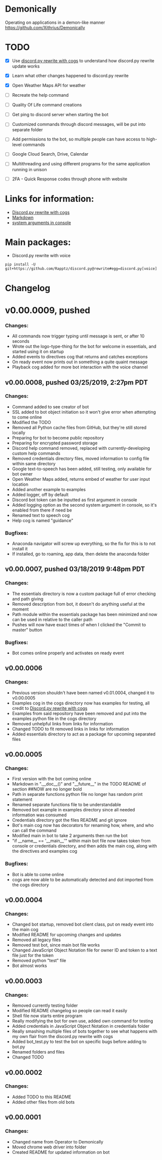 # Demonically
Operating on applications in a demon-like manner
https://github.com/Xithrius/Demonically


# TODO
- [x] Use [discord.py rewrite with cogs](!https://gist.github.com/EvieePy/d78c061a4798ae81be9825468fe146be) to understand how discord.py rewrite update works
- [x] Learn what other changes happened to discord.py rewrite
- [x] Open Weather Maps API for weather
- [ ] Recreate the help command
- [ ] Quality Of Life command creations
- [ ] Get ping to discord server when starting the bot
- [ ] Customized commands through discord messages, will be put into separate folder
- [ ] Add permissions to the bot, so multiple people can have access to high-level commands
- [ ] Google Cloud Search, Drive, Calendar
- [ ] Multithreading and using different programs for the same application running in unison
- [ ] 2FA - Quick Response codes through phone with website


# Links for information:
* [Discord.py rewrite with cogs](https://gist.github.com/EvieePy/d78c061a4798ae81be9825468fe146be)
* [Markdown](https://guides.github.com/features/mastering-markdown/)
* [system arguments in console](https://stackoverflow.com/questions/4117530/sys-argv1-meaning-in-script)


# Main packages:
* Discord.py rewrite with voice
```
pip install -U git+https://github.com/Rapptz/discord.py@rewrite#egg=discord.py[voice]
```


# Changelog

# v0.00.0009, pushed
### Changes:
* All commands now trigger typing until message is sent, or after 10 seconds
* Wrote out the logo-type-thing for the bot for welcome in essentials, and started using it on startup
* Added events to directives cog that returns and catches exceptions
* On ready event now prints out in something a quite quaint message
* Playback cog added for more bot interaction with the voice channel

## v0.00.0008, pushed 03/25/2019, 2:27pm PDT
### Changes:
* Command added to see creator of bot
* SSL added to bot object initiation so it won't give error when attempting to come online
* Modified the TODO
* Removed all Python cache files from GitHub, but they're still stored locally
* Preparing for bot to become public repository
* Preparing for encrypted password storage
* Discord help command removed, replaced with currently-developing custom help commands
* Removed credentials directory files, moved information to config file within same directory
* Google text-to-speech has been added, still testing, only available for bot owner
* Open Weather Maps added, returns embed of weather for user input location
* Added another example to examples
* Added logger, off by default
* Discord bot token can be inputted as first argument in console
* Added logging option as the second system argument in console, so it's enabled from there if need be
* Renamed text to speech cog
* Help cog is named "guidance"
### Bugfixes:
* Anaconda navigator will screw up everything, so the fix for this is to not install it
 * If installed, go to roaming, app data, then delete the anaconda folder

## v0.00.0007, pushed 03/18/2019 9:48pm PDT
### Changes:
* The essentials directory is now a custom package full of error checking and path giving
* Removed description from bot, it doesn't do anything useful at the moment
* Path module within the essentials package has been minimized and now can be used in relative to the caller path
* Pushes will now have exact times of when I clicked the "Commit to master" button
### Bugfixes:
* Bot comes online properly and activates on ready event

## v0.00.0006
### Changes:
* Previous version shouldn't have been named v0.01.0004, changed it to v0.00.0005
* Examples cog in the cogs directory now has examples for testing, all credit to [Discord.py rewrite with cogs](https://gist.github.com/EvieePy/d78c061a4798ae81be9825468fe146be)
* Examples from said repository have been removed and put into the examples python file in the cogs directory
* Removed unhelpful links from links for information
* Changed TODO to fit removed links in links for information
* Added essentials directory to act as a package for upcoming separated files

## v0.00.0005
### Changes:
* First version with the bot coming online
* Markdown in ".\_\_doc\_\_()" and "\_\_future\_\_" in the TODO README of section \#\#NOW are no longer bold
* Path in separate functions python file no longer has random print statement
* Renamed separate functions file to be understandable
* Removed bot example in examples directory since all needed information was consumed
* Credentials directory got the files README and git ignore
* Bot's main cog now has decorators for renaming how, where, and who can call the command
* Modified main in bot to take 2 arguments then run the bot
* "if \_\_name\_\_ == '\_\_main\_\_'" within main bot file now takes token from console or credentials directory, and then adds the main cog, along with the directives and examples cog
### Bugfixes:
* Bot is able to come online
* cogs are now able to be automatically detected and dot imported from the cogs directory

## v0.00.0004
### Changes:
* Changed bot startup, removed bot client class, put on ready event into the main cog
* Modified README for upcoming changes and updates
* Removed all legacy files
* Removed test bot, since main bot file works
* Changed JavaScript Object Notation file for owner ID and token to a text file just for the token
* Removed python "test" file
* Bot almost works

## v0.00.0003
### Changes:
* Removed currently testing folder
* Modified README changelog so people can read it easily
* Shell file now starts entire program
* Really modifying the bot for own use, added own command for testing
* Added credentials in JavaScript Object Notation in credentials folder
* Really smashing multiple files of bots together to see what happens with my own flair from the discord.py rewrite with cogs
* Added bot_test.py to test the bot on specific bugs before adding to bot.py
* Renamed folders and files
* Changed TODO

## v0.00.0002
### Changes:
* Added TODO to this README
* Added other files from old bots

## v0.00.0001
### Changes:
* Changed name from Operator to Demonically
* Moved chrome web driver into folder
* Created README for updated information on bot
